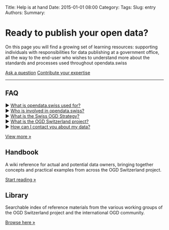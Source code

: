 Title: Help is at hand
Date: 2015-01-01 08:00
Category:
Tags:
Slug: entry
Authors:
Summary:

# Ready to publish your open data?

On this page you will find a growing set of learning resources: supporting individuals with responsibilities for data publishing at a government office, all the way to the end-user who wishes to understand more about the standards and processes used throughout opendata.swiss

<a class="btn btn-primary" href="/en/contact" role="button">Ask a question</a> <a class="btn btn-success" href="http://www.ogdhandbook.ch" role="button">Contribute your expertise</a>

<hr></hr>

<div class="row">
<div class="col-md-4">
<i class="fa fa-question-circle fa-lg" style="font-size: 10em; color:#009688"></i>
<h2>FAQ</h2>
&#x25B6; <a href="#">What is opendata.swiss used for?</a><br>
&#x25B6; <a href="#">Who is involved in opendata.swiss?</a><br>
&#x25B6; <a href="#">What is the Swiss OGD Strategy?</a><br>
&#x25B6; <a href="#">What is the OGD Switzerland project?</a><br>
&#x25B6; <a href="#">How can I contact you about my data?</a><br>
<p><a class="btn btn-default" href="#" role="button">View more »</a></p>
</div>
<div class="col-md-4">
<i class="fa fa-book fa-lg" style="font-size: 10em; color:#009688"></i>
<h2>Handbook</h2>
<p>A wiki reference for actual and potential data owners, bringing together concepts and practical examples from across the OGD Switzerland project.</p>
<p><a class="btn btn-default" href="#" role="button">Start reading »</a></p>
</div>
<div class="col-md-4">
<i class="fa fa-folder-open fa-lg" style="font-size: 10em; color:#009688"></i>
<h2>Library</h2>
<p>Searchable index of reference materials from the various working groups of the OGD Switzerland project and the international OGD community.</p>
<p><a class="btn btn-default" href="#" role="button">Browse here »</a></p>
</div>
</div>
